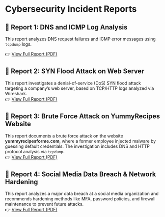 # Cybersecurity Incident Reports

## 📄 Report 1: DNS and ICMP Log Analysis

This report analyzes DNS request failures and ICMP error messages using `tcpdump` logs.

👉 [View Full Report (PDF)](./Incident_report_network_analysis/Cybersecurity_Incident_Report_Network_Traffic_Analysis.pdf)

## 📄 Report 2: SYN Flood Attack on Web Server
This report investigates a denial-of-service (DoS) SYN flood attack targeting a company’s web server, based on TCP/HTTP logs analyzed via Wireshark.  
👉 [View Full Report (PDF)](./Analyze_network_attack/Cybersecurity-Incident-Report-Analyze-network-Attacks.pdf)


## 📄 Report 3: Brute Force Attack on YummyRecipes Website
This report documents a brute force attack on the website **yummyrecipesforme.com**, where a former employee injected malware by guessing default credentials. The investigation includes DNS and HTTP protocol analysis via `tcpdump`.  
👉 [View Full Report (PDF)](./Incident_Report_BruteForce)

## 📄 Report 4: Social Media Data Breach & Network Hardening
This report analyzes a major data breach at a social media organization and recommends hardening methods like MFA, password policies, and firewall maintenance to prevent future attacks.  
👉 [View Full Report (PDF)](./Incident_Report_SocialMedia_DataBreach)

